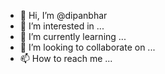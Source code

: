 - 👋 Hi, I’m @dipanbhar
- 👀 I’m interested in ...
- 🌱 I’m currently learning ...
- 💞️ I’m looking to collaborate on ...
- 📫 How to reach me ...

<!---
dipanbhar/dipanbhar is a ✨ special ✨ repository because its `README.md` (this file) appears on your GitHub profile.
You can click the Preview link to take a look at your changes.
--->
